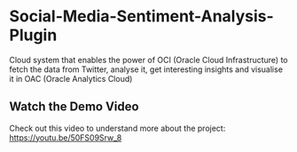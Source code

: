 # Social-Media-Sentiment-Analysis-Plugin
Cloud system that enables the power of OCI (Oracle Cloud Infrastructure) to fetch the data from Twitter, analyse it, get interesting insights and visualise it in OAC (Oracle Analytics Cloud)

## Watch the Demo Video
Check out this video to understand more about the project: https://youtu.be/50FS09Srw_8

